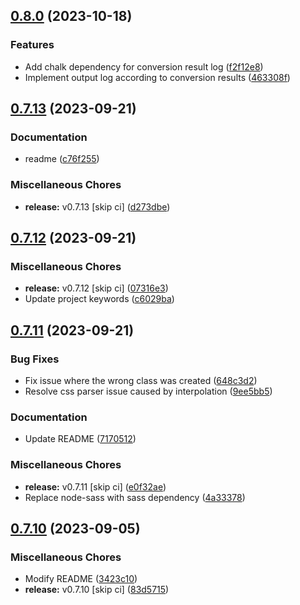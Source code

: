 ## [0.8.0](https://github.com/youthfulhps/tailwind-converter/compare/v0.7.13...v0.8.0) (2023-10-18)


### Features

* Add chalk dependency for conversion result log ([f2f12e8](https://github.com/youthfulhps/tailwind-converter/commit/f2f12e8d30602609e934c41bccd5b1d67b6846f4))
* Implement output log according to conversion results ([463308f](https://github.com/youthfulhps/tailwind-converter/commit/463308f83d36dce2719093594b6739248601b984))

## [0.7.13](https://github.com/youthfulhps/tailwind-converter/compare/v0.7.12...v0.7.13) (2023-09-21)


### Documentation

* readme ([c76f255](https://github.com/youthfulhps/tailwind-converter/commit/c76f255fab669adeda4907ba64bbddc9693203d9))


### Miscellaneous Chores

* **release:** v0.7.13 [skip ci] ([d273dbe](https://github.com/youthfulhps/tailwind-converter/commit/d273dbef3f9fab5fb391cc38039fb0887f431f39))

## [0.7.12](https://github.com/youthfulhps/tailwind-converter/compare/v0.7.11...v0.7.12) (2023-09-21)


### Miscellaneous Chores

* **release:** v0.7.12 [skip ci] ([07316e3](https://github.com/youthfulhps/tailwind-converter/commit/07316e3f1921fb26ab35533daafae042eea3caf2))
* Update project keywords ([c6029ba](https://github.com/youthfulhps/tailwind-converter/commit/c6029ba26bb39f3ede5a68d70eb55b016d69385e))

## [0.7.11](https://github.com/youthfulhps/tailwind-converter/compare/v0.7.10...v0.7.11) (2023-09-21)


### Bug Fixes

* Fix issue where the wrong class was created ([648c3d2](https://github.com/youthfulhps/tailwind-converter/commit/648c3d2a49ae0141b7cb7cee6be6692f019cd301))
* Resolve css parser issue caused by interpolation ([9ee5bb5](https://github.com/youthfulhps/tailwind-converter/commit/9ee5bb5d4c0d9ead4170cd94fb7da151e8611747))


### Documentation

* Update README ([7170512](https://github.com/youthfulhps/tailwind-converter/commit/71705125def4146377866fd029a0a6dee7ae25ad))


### Miscellaneous Chores

* **release:** v0.7.11 [skip ci] ([e0f32ae](https://github.com/youthfulhps/tailwind-converter/commit/e0f32ae61bf6c65462eb54137759e27f73673db9))
* Replace node-sass with sass dependency ([4a33378](https://github.com/youthfulhps/tailwind-converter/commit/4a33378c631b566848c97fe719069709492b67c6))

## [0.7.10](https://github.com/youthfulhps/tailwind-converter/compare/v0.7.9...v0.7.10) (2023-09-05)


### Miscellaneous Chores

* Modify README ([3423c10](https://github.com/youthfulhps/tailwind-converter/commit/3423c10b19e3c9a9d036d376d9930063ae5c0907))
* **release:** v0.7.10 [skip ci] ([83d5715](https://github.com/youthfulhps/tailwind-converter/commit/83d57154224e8bf68430f92bcde65eb4818d6e0f))

